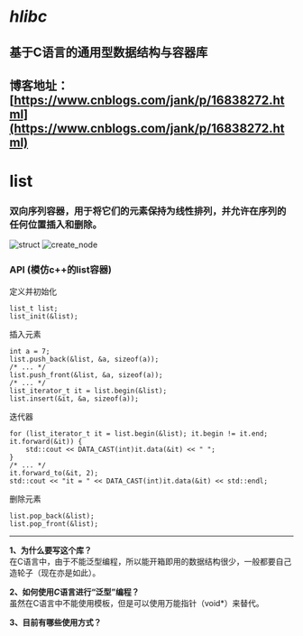 <!--
 * @Author: totoro huangjian921@outlook.com
 * @Date: 2022-10-26 00:17:22
 * @FilePath: /hlibc/README.md
 * @Description: None
 * @other: None
-->
# ***hlibc***
## 基于C语言的通用型数据结构与容器库
博客地址：[https://www.cnblogs.com/jank/p/16838272.html](https://www.cnblogs.com/jank/p/16838272.html)
---

# **list**
### 双向序列容器，用于将它们的元素保持为线性排列，并允许在序列的任何位置插入和删除。

![struct](https://img2022.cnblogs.com/blog/1121656/202210/1121656-20221029111424718-370591967.jpg)
![create_node](https://img2022.cnblogs.com/blog/1121656/202210/1121656-20221029111452581-1489188669.jpg)

### API (模仿c++的list容器)
定义并初始化
```
list_t list;
list_init(&list);
```
插入元素
```
int a = 7;
list.push_back(&list, &a, sizeof(a));
/* ... */
list.push_front(&list, &a, sizeof(a));
/* ... */
list_iterator_t it = list.begin(&list);
list.insert(&it, &a, sizeof(a));
```
迭代器
```
for (list_iterator_t it = list.begin(&list); it.begin != it.end; it.forward(&it)) {
    std::cout << DATA_CAST(int)it.data(&it) << " ";
}
/* ... */
it.forward_to(&it, 2);
std::cout << "it = " << DATA_CAST(int)it.data(&it) << std::endl;
```
删除元素
```
list.pop_back(&list);
list.pop_front(&list);
```
---

**1、为什么要写这个库？**<br>
在C语言中，由于不能泛型编程，所以能开箱即用的数据结构很少，一般都要自己造轮子（现在亦是如此）。

**2、如何使用*C*语言进行“泛型”编程？**<br>
虽然在C语言中不能使用模板，但是可以使用万能指针（void*）来替代。

**3、目前有哪些使用方式？**
